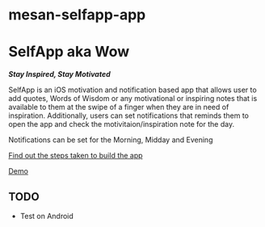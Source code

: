 # mesan-selfapp-app

<h1>SelfApp aka Wow</h1>
<b><i>Stay Inspired, Stay Motivated</i></b>

SelfApp is an iOS motivation and notification based app that allows user to add quotes, Words of Wisdom or any motivational or inspiring notes that is available to them at the swipe of a finger when they are in need of inspiration. Additionally, users can set notifications that reminds them to open the app and check the motivitaion/inspiration note for the day.

Notifications can be set for the Morning, Midday and Evening


<a href="#">Find out the steps taken to build the app</a>

<a href="#">Demo</a>



<h2>TODO</h2>
<ul>
  <li>Test on Android</li>
</ul>


